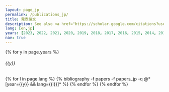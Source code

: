 ```yaml
---
layout: page_jp
permalink: /publications_jp/
title: 発表論文
description: See also <a href="https://scholar.google.com/citations?user=6CRBF-MAAAAJ&hl=en">Google Scholar</a>, <a href="https://www.semanticscholar.org/author/Keisuke-Sakaguchi/2325708">Semantic Scholar</a>. 
lang: [en,jp]
years: [2023, 2022, 2021, 2020, 2019, 2018, 2017, 2016, 2015, 2014, 2013, 2012, 2011]
nav: true
---
```


<div class="publications">

{% for y in page.years %}
  <h6 class="year">{{y}}</h6>
  {% for l in page.lang %}
    {% bibliography -f papers -f papers_jp -q @*[year={{y}} && lang={{l}}]* %}
  {% endfor %}
{% endfor %}

</div>


